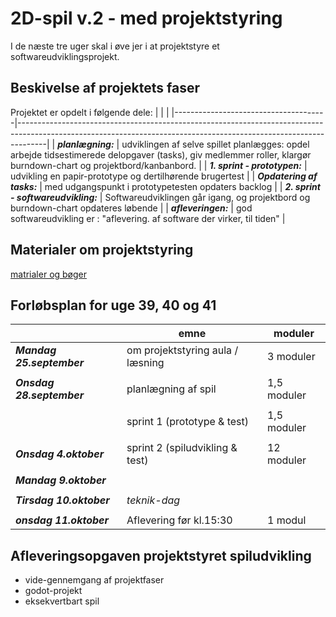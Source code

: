 <h1>2D-spil v.2 - med projektstyring</h1>

I de næste tre uger skal i øve jer i at projektstyre et softwareudviklingsprojekt.

## Beskivelse af projektets faser

Projektet er opdelt i følgende dele:
|                                      |                                                                                                                                                                   |
|--------------------------------------|-------------------------------------------------------------------------------------------------------------------------------------------------------------------|
| ***planlægning:***                   | udviklingen af selve spillet planlægges: opdel arbejde tidsestimerede delopgaver (tasks), giv medlemmer roller, klargør burndown-chart og projektbord/kanbanbord. |
| ***1. sprint - prototypen:***        | udvikling en papir-prototype og dertilhørende brugertest                                                                                                          |
| ***Opdatering af tasks:***           | med udgangspunkt i prototypetesten opdaters backlog                                                                                                               |
| ***2. sprint - softwareudvikling:*** | Softwareudviklingen går igang, og projektbord og burndown-chart opdateres løbende                                                                                 |
| ***afleveringen:***                  | god softwareudvikling er : "aflevering. af software der virker, til tiden"                                                                                        |

## Materialer om projektstyring
[matrialer og bøger](materialeplan.md)

## Forløbsplan for uge 39, 40 og 41

|                           | emne                               | moduler        | 
|---------------------------|------------------------------------|----------------|
| ***Mandag 25.september*** | om projektstyring aula / læsning   | 3 moduler      |
|                           |                                    |                |
| ***Onsdag 28.september*** | planlægning af spil                | 1,5 moduler    |
|                           |                                    |                |
|                           | sprint 1 (prototype & test)        | 1,5 moduler    |
|                           |                                    |                |
| ***Onsdag 4.oktober***    | sprint 2 (spiludvikling & test)    | 12 moduler     |
|                           |                                    |                |
| ***Mandag 9.oktober***    |                                    |                |
|                           |                                    |                |
| ***Tirsdag 10.oktober***  | *teknik-dag*                       |                |
|                           |                                    |                |
| ***onsdag 11.oktober***   | Aflevering før kl.15:30            | 1 modul        |

## Afleveringsopgaven projektstyret spiludvikling 
- vide-gennemgang af projektfaser
- godot-projekt
- eksekvertbart spil  